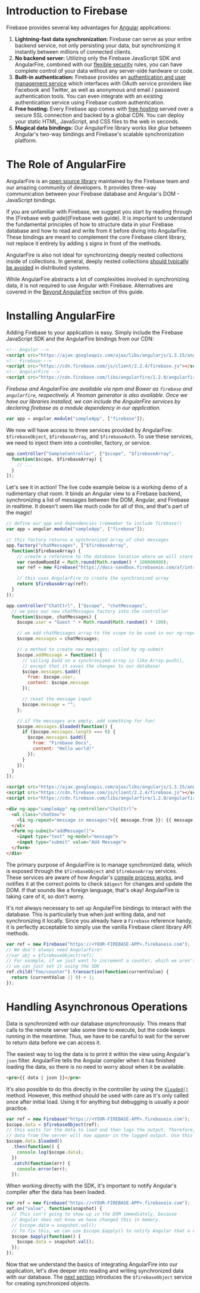 # Introduction to Firebase

Firebase provides several key advantages for [Angular](http://www.angularjs.org/) applications:

1. **Lightning-fast data synchronization:** Firebase can serve as your entire backend service, not only persisting your data, but synchronizing it instantly between millions of connected clients.
2. **No backend server:** Utilizing only the Firebase JavaScript SDK and AngularFire, combined with our [flexible security](https://www.firebase.com/docs/security/quickstart.html) rules, you can have complete control of your data without any server-side hardware or code.
3. **Built-in authentication:** Firebase provides an [authentication and user management service](https://www.firebase.com/docs/web/guide/user-auth.html) which interfaces with OAuth service providers like Facebook and Twitter, as well as anonymous and email / password authentication tools. You can even integrate with an existing authentication service using Firebase custom authentication.
4. **Free hosting:** Every Firebase app comes with [free hosting](https://www.firebase.com/docs/hosting/quickstart.html) served over a secure SSL connection and backed by a global CDN. You can deploy your static HTML, JavaScript, and CSS files to the web in seconds.
5. **Magical data bindings:** Our AngularFire library works like *glue* between Angular's two-way bindings and Firebase's scalable synchronization platform.

# The Role of AngularFire

AngularFire is an [open source library](https://github.com/firebase/angularfire) maintained by the Firebase team and our amazing community of developers. It provides three-way communication between your Firebase database and Angular's DOM - JavaScript bindings.

If you are unfamiliar with Firebase, we suggest you start by reading through the [Firebase web guide](Firebase web guide). It is important to understand the fundamental principles of how to structure data in your Firebase database and how to read and write from it before diving into AngularFire. These bindings are meant to complement the core Firebase client library, not replace it entirely by adding `$` signs in front of the methods.

AngularFire is also not ideal for synchronizing deeply nested collections inside of collections. In general, deeply nested collections [should typically be avoided](https://www.firebase.com/docs/web/guide/structuring-data.html#section-denormalizing-data) in distributed systems.

While AngularFire abstracts a lot of complexities involved in synchronizing data, it is not required to use Angular with Firebase. Alternatives are covered in the [Beyond AngularFire](guide/beyond-angularfire.md) section of this guide.

# Installing AngularFire

Adding Firebase to your application is easy. Simply include the Firebase JavaScript SDK and the AngularFire bindings from our CDN:

```html
<!-- Angular -->
<script src="https://ajax.googleapis.com/ajax/libs/angularjs/1.3.15/angular.min.js"></script>
<!-- Firebase -->
<script src="https://cdn.firebase.com/js/client/2.2.4/firebase.js"></script>
<!-- AngularFire -->
<script src="https://cdn.firebase.com/libs/angularfire/1.2.0/angularfire.min.js"></script>
```
*Firebase and AngularFire are available via npm and Bower as `firebase` and `angularfire`, respectively. A Yeoman generator is also available.
Once we have our libraries installed, we can include the AngularFire services by declaring firebase as a module dependency in our application.*

```js
var app = angular.module("sampleApp", ["firebase"]);
```

We now will have access to three services provided by AngularFire: `$firebaseObject`, `$firebaseArray`, and `$firebaseAuth`. To use these services, we need to inject them into a controller, factory, or service.

```js
app.controller("SampleController", ["$scope", "$firebaseArray",
  function($scope, $firebaseArray) {
    // ...
  }
]);
```

Let's see it in action! The live code example below is a working demo of a rudimentary chat room. It binds an Angular view to a Firebase backend, synchronizing a list of messages between the DOM, Angular, and Firebase in realtime. It doesn't seem like much code for all of this, and that's part of the magic!

```js
// define our app and dependencies (remember to include firebase!)
var app = angular.module("sampleApp", ["firebase"]);

// this factory returns a synchronized array of chat messages
app.factory("chatMessages", ["$firebaseArray",
  function($firebaseArray) {
    // create a reference to the database location where we will store our data
    var randomRoomId = Math.round(Math.random() * 100000000);
    var ref = new Firebase("https://docs-sandbox.firebaseio.com/af/intro/demo/" + randomRoomId);

    // this uses AngularFire to create the synchronized array
    return $firebaseArray(ref);
  }
]);

app.controller("ChatCtrl", ["$scope", "chatMessages",
  // we pass our new chatMessages factory into the controller
  function($scope, chatMessages) {
    $scope.user = "Guest " + Math.round(Math.random() * 100);

    // we add chatMessages array to the scope to be used in our ng-repeat
    $scope.messages = chatMessages;

    // a method to create new messages; called by ng-submit
    $scope.addMessage = function() {
      // calling $add on a synchronized array is like Array.push(),
      // except that it saves the changes to our database!
      $scope.messages.$add({
        from: $scope.user,
        content: $scope.message
      });

      // reset the message input
      $scope.message = "";
    };

    // if the messages are empty, add something for fun!
    $scope.messages.$loaded(function() {
      if ($scope.messages.length === 0) {
        $scope.messages.$add({
          from: "Firebase Docs",
          content: "Hello world!"
        });
      }
    });
  }
]);
```

```html
<script src="https://ajax.googleapis.com/ajax/libs/angularjs/1.3.15/angular.min.js"></script>
<script src="https://cdn.firebase.com/js/client/2.2.4/firebase.js"></script>
<script src="https://cdn.firebase.com/libs/angularfire/1.2.0/angularfire.min.js"></script>

<div ng-app="sampleApp" ng-controller="ChatCtrl">
  <ul class="chatbox">
    <li ng-repeat="message in messages">{{ message.from }}: {{ message.content }}</li>
  </ul>
  <form ng-submit="addMessage()">
    <input type="text" ng-model="message">
    <input type="submit" value="Add Message">
  </form>
</div>
```

The primary purpose of AngularFire is to manage synchronized data, which is exposed through the `$firebaseObject` and `$firebaseArray` services. These services are aware of how Angular's [compile process works](https://docs.angularjs.org/guide/compiler), and notifies it at the correct points to check `$digest` for changes and update the DOM. If that sounds like a foreign language, that's okay! AngularFire is taking care of it, so don't worry.

It's not always necessary to set up AngularFire bindings to interact with the database. This is particularly true when just writing data, and not synchronizing it locally. Since you already have a `Firebase` reference handy, it is perfectly acceptable to simply use the vanilla Firebase client library API methods.

```js
var ref = new Firebase("https://<YOUR-FIREBASE-APP>.firebaseio.com");
// We don't always need AngularFire!
//var obj = $firebaseObject(ref);
// For example, if we just want to increment a counter, which we aren't displaying locally,
// we can just set it using the SDK
ref.child("foo/counter").transaction(function(currentValue) {
  return (currentValue || 0) + 1;
});
```

# Handling Asynchronous Operations

Data is synchronized with our database *asynchronously*. This means that calls to the remote server take some time to execute, but the code keeps running in the meantime. Thus, we have to be careful to wait for the server to return data before we can access it.

The easiest way to log the data is to print it within the view using Angular's `json` filter. AngularFire tells the Angular compiler when it has finished loading the data, so there is no need to worry about when it be available.

```html
<pre>{{ data | json }}</pre>
```

It's also possible to do this directly in the controller by using the [`$loaded()`](https://www.firebase.com/docs/web/libraries/angular/api.html#angularfire-firebaseobject-loaded) method. However, this method should be used with care as it's only called once after initial load. Using it for anything but debugging is usually a poor practice.

```js
var ref = new Firebase("https://<YOUR-FIREBASE-APP>.firebaseio.com");
$scope.data = $firebaseObject(ref);
// this waits for the data to load and then logs the output. Therefore,
// data from the server will now appear in the logged output. Use this with care!
$scope.data.$loaded()
  .then(function() {
    console.log($scope.data);
  })
  .catch(function(err) {
    console.error(err);
  });
```

When working directly with the SDK, it's important to notify Angular's compiler after the data has been loaded.

```js
var ref = new Firebase("https://<YOUR-FIREBASE-APP>.firebaseio.com");
ref.on("value", function(snapshot) {
  // This isn't going to show up in the DOM immediately, because
  // Angular does not know we have changed this in memory.
  // $scope.data = snapshot.val();
  // To fix this, we can use $scope.$apply() to notify Angular that a change occurred.
  $scope.$apply(function() {
    $scope.data = snapshot.val();
  });
});
```

Now that we understand the basics of integrating AngularFire into our application, let's dive deeper into reading and writing synchronized data with our database. The [next section](synchronized-objects.md) introduces the `$firebaseObject` service for creating synchronized objects.
